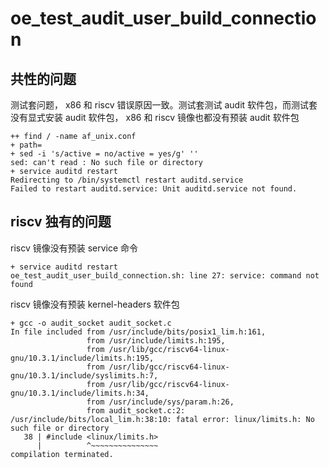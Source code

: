 # oe_test_audit_user_build_connection

## 共性的问题

测试套问题， x86 和 riscv 错误原因一致。测试套测试 audit 软件包，而测试套没有显式安装 audit 软件包， x86 和 riscv 镜像也都没有预装 audit 软件包

```
++ find / -name af_unix.conf
+ path=
+ sed -i 's/active = no/active = yes/g' ''
sed: can't read : No such file or directory
+ service auditd restart
Redirecting to /bin/systemctl restart auditd.service
Failed to restart auditd.service: Unit auditd.service not found.
```

## riscv 独有的问题

riscv 镜像没有预装 service 命令

```
+ service auditd restart
oe_test_audit_user_build_connection.sh: line 27: service: command not found
```

riscv 镜像没有预装 kernel-headers 软件包

```
+ gcc -o audit_socket audit_socket.c
In file included from /usr/include/bits/posix1_lim.h:161,
                 from /usr/include/limits.h:195,
                 from /usr/lib/gcc/riscv64-linux-gnu/10.3.1/include/limits.h:195,
                 from /usr/lib/gcc/riscv64-linux-gnu/10.3.1/include/syslimits.h:7,
                 from /usr/lib/gcc/riscv64-linux-gnu/10.3.1/include/limits.h:34,
                 from /usr/include/sys/param.h:26,
                 from audit_socket.c:2:
/usr/include/bits/local_lim.h:38:10: fatal error: linux/limits.h: No such file or directory
   38 | #include <linux/limits.h>
      |          ^~~~~~~~~~~~~~~~
compilation terminated.
```

